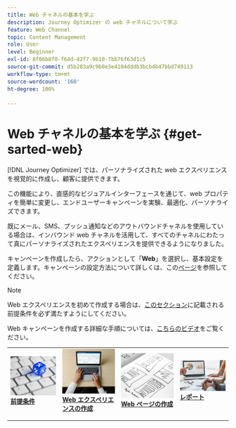 ```yaml
---
title: Web チャネルの基本を学ぶ
description: Journey Optimizer の web チャネルについて学ぶ
feature: Web Channel
topic: Content Management
role: User
level: Beginner
exl-id: 8f06b8f0-f64d-42f7-9b10-7bb76f63d1c5
source-git-commit: d5b283a9c9b0e3e4104dddb3bcb4b47bbd749113
workflow-type: tm+mt
source-wordcount: '160'
ht-degree: 100%

---
```


# Web チャネルの基本を学ぶ {#get-sarted-web}

[!DNL Journey Optimizer] では、パーソナライズされた web エクスペリエンスを視覚的に作成し、顧客に提供できます。

この機能により、直感的なビジュアルインターフェースを通じて、web プロパティを簡単に変更し、エンドユーザーキャンペーンを実験、最適化、パーソナライズできます。

既にメール、SMS、プッシュ通知などのアウトバウンドチャネルを使用している場合は、インバウンド web チャネルを活用して、すべてのチャネルにわたって真にパーソナライズされたエクスペリエンスを提供できるようになりました。

キャンペーンを作成したら、アクションとして「**Web**」を選択し、基本設定を定義します。キャンペーンの設定方法について詳しくは、この[ページ](../campaigns/create-campaign.md#configure)を参照してください。

>[!NOTE]
>
>Web エクスペリエンスを初めて作成する場合は、[このセクション](web-prerequisites.md)に記載される前提条件を必ず満たすようにしてください。

Web キャンペーンを作成する詳細な手順については、[こちらのビデオ](create-web.md#video)をご覧ください。

<table style="table-layout:fixed"><tr style="border: 0;">
<td>
<a href="web-prerequisites.md">
<img alt="リード" src="../assets/do-not-localize/web-prerequisites.jpg">
</a>
<div><a href="web-prerequisites.md"><strong>前提条件</strong>
</div>
<p>
</td>
<td>
<a href="create-web.md">
<img alt="低頻度" src="../assets/do-not-localize/web-create.jpg">
</a>
<div>
<a href="create-web.md"><strong>Web エクスペリエンスの作成</strong></a>
</div>
<p></td>
<td>
<a href="edit-web-content.md">
<img alt="検証" src="../assets/do-not-localize/web-design.jpg">
</a>
<div>
<a href="edit-web-content.md"><strong>Web ページの作成</strong></a>
</div>
<p>
</td>
<td>
<a href="monitor-web-campaigns.md">
<img alt="検証" src="../assets/do-not-localize/web-reporting.jpg">
</a>
<div>
<a href="monitor-web-campaigns.md"><strong>レポート</strong></a>
</div>
<p>
</td>
</tr></table>


